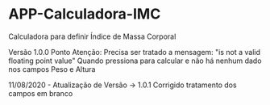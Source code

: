 # APP-Calculadora-IMC
 Calculadora para definir Índice de Massa Corporal
 
 Versão 1.0.0
 Ponto Atenção:
 Precisa ser tratado a mensagem: "is not a valid floating point value" 
 Quando pressiona para calcular e não há nenhum dado nos campos Peso e Altura

11/08/2020 - Atualização de Versão -> 1.0.1
Corrigido tratamento dos campos em branco
